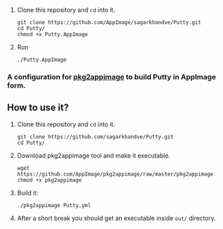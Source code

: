 
1. Clone this repository and `cd` into it.
   ```shell
   git clone https://github.com/AppImage/sagarkhandve/Putty.git
   cd Putty/
   chmod +x Putty.AppImage
   ```
2. Run

   ```shell
   ./Putty.AppImage
   ```

### A configuration for [pkg2appimage](https://github.com/AppImage/pkg2appimage) to build Putty in AppImage form.

## How to use it?

1. Clone this repository and `cd` into it.
    ```shell
    git clone https://github.com/sagarkhandve/Putty.git
    cd Putty/
    ```
2. Download pkg2appimage tool and make it executable.
   ```shell
   wget https://github.com/AppImage/pkg2appimage/raw/master/pkg2appimage
   chmod +x pkg2appimage
   ```
3. Build it:

   ```shell
   ./pkg2appimage Putty.yml
   ```

4. After a short break you should get an executable inside `out/` directory.

